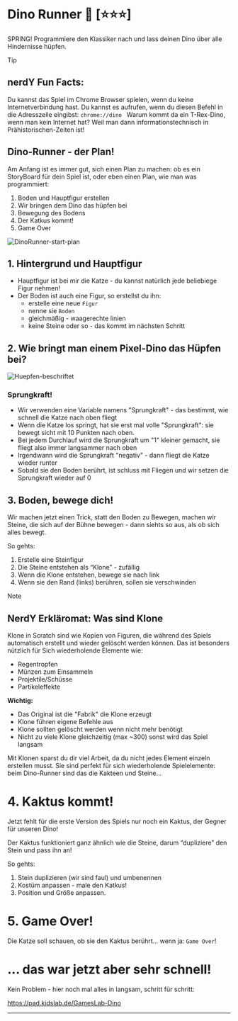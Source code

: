 # Dino Runner 🦖 [⭐⭐⭐]
SPRING! Programmiere den Klassiker nach und lass deinen Dino über alle Hindernisse hüpfen.

> [!TIP]
>
> ## nerdY Fun Facts:
>
> Du kannst das Spiel im Chrome Browser spielen, wenn du keine Internetverbindung hast. Du kannst es aufrufen, wenn du diesen Befehl in die Adresszeile eingibst: `chrome://dino `
> Warum kommt da ein T-Rex-Dino, wenn man kein Internet hat? Weil man dann informationstechnisch in Prähistorischen-Zeiten ist!

## Dino-Runner - der Plan!

Am Anfang ist es immer gut, sich einen Plan zu machen: ob es ein StoryBoard für dein Spiel ist, oder eben einen Plan, wie man was programmiert:

1. Boden und Hauptfigur erstellen
2. Wir bringen dem Dino das hüpfen bei
3. Bewegung des Bodens
4. Der Katkus kommt!
5. Game Over

![DinoRunner-start-plan](/Users/kingbbq/src/GamesLab-Handbuch/screenshots/Dino/DinoRunner-start-plan.png)

## 1. Hintergrund und Hauptfigur

- Hauptfigur ist bei mir die Katze - du kannst natürlich jede beliebiege Figur nehmen!
- Der Boden ist auch eine Figur, so erstellst du ihn:
  - erstelle eine neue `Figur`
  - nenne sie `Boden`
  - gleichmäßig - waagerechte linien
  - keine Steine oder so - das kommt im nächsten Schritt

## 2. Wie bringt man einem Pixel-Dino das Hüpfen bei?

![Huepfen-beschriftet](/Users/kingbbq/src/GamesLab-Handbuch/screenshots/Dino/Huepfen-beschriftet.png)

### Sprungkraft!

- Wir verwenden eine Variable namens "Sprungkraft" - das bestimmt, wie schnell die Katze nach oben fliegt
- Wenn die Katze los springt, hat sie erst mal volle "Sprungkraft": sie bewegt sicht mit 10 Punkten nach oben.
- Bei jedem Durchlauf wird die Sprungkraft um "1" kleiner gemacht, sie fliegt also immer langsammer nach oben
- Irgendwann wird die Sprungkraft "negativ" - dann fliegt die Katze wieder runter
- Sobald sie den Boden berührt, ist schluss mit Fliegen und wir setzen die Sprungkraft wieder auf 0

## 3. Boden, bewege dich!

Wir machen jetzt einen Trick, statt den Boden zu Bewegen, machen wir Steine, die sich  auf der Bühne bewegen - dann siehts so aus, als ob sich alles bewegt.

So gehts:

1. Erstelle eine Steinfigur
2. Die Steine entstehen als “Klone” - zufällig
3. Wenn die Klone entstehen, bewege sie nach link
4. Wenn sie den Rand (links) berühren, sollen sie verschwinden

> [!NOTE]
>
> ## NerdY Erkläromat: Was sind Klone 
>
> Klone in Scratch sind wie Kopien von Figuren, die während des Spiels automatisch erstellt und wieder gelöscht werden können. Das ist besonders nützlich für Sich wiederholende Elemente wie:
>
> - Regentropfen
> - Münzen zum Einsammeln
> - Projektile/Schüsse
> - Partikeleffekte
>
> **Wichtig:**
>
> - Das Original ist die "Fabrik" die Klone erzeugt
> - Klone führen eigene Befehle aus
> - Klone sollten gelöscht werden wenn nicht mehr benötigt
> - Nicht zu viele Klone gleichzeitig (max ~300) sonst wird das Spiel langsam
>
> Mit Klonen sparst du dir viel Arbeit, da du nicht jedes Element einzeln erstellen musst. Sie sind perfekt für sich wiederholende Spielelemente: beim Dino-Runner sind das die Kakteen und Steine...

# 4. Kaktus kommt!

Jetzt fehlt für die erste Version des Spiels nur noch ein Kaktus, der Gegner für unseren Dino!

Der Kaktus funktioniert ganz ähnlich wie die Steine, darum “dupliziere” den Stein und pass ihn an!

So gehts:

1. Stein duplizieren (wir sind faul) und umbenennen
2. Kostüm anpassen - male den Katkus!
3. Position und Größe anpassen.

# 5. Game Over!

Die Katze soll schauen, ob sie den Kaktus berührt… wenn ja: `Game Over`!





# ... das war jetzt aber sehr schnell!

Kein Problem - hier noch mal alles in langsam, schritt für schritt:

https://pad.kidslab.de/GamesLab-Dino



---

